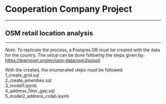 # Cooperation Company Project
---
## OSM retail location analysis
---
*Note:*
To replicate the process, a Postgres DB must be created with the data for the country. The setup can be done following the steps given by: https://learnosm.org/en/osm-data/osm2pgsql/

With the created, the enumerated steps must be followed:<br>
  1_create_grid.sql<br>
  2_create_amenities.sql<br>
  3_model1.ipynb<br>
  4_address_filter_gap.sql<br>
  5_model2_address_colab.ipynb<br>
